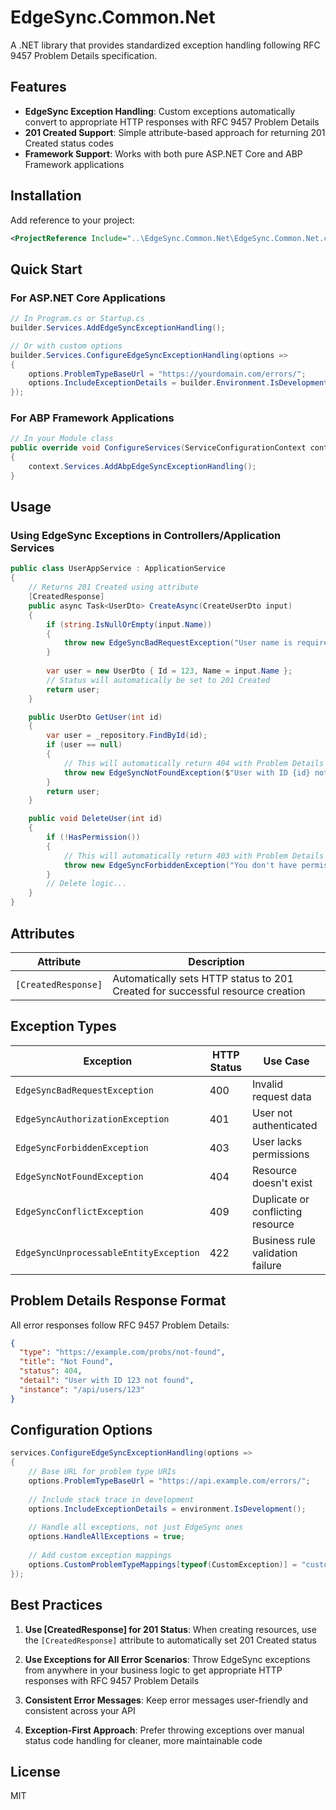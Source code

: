 # EdgeSync.Common.Net

A .NET library that provides standardized exception handling following RFC 9457 Problem Details specification.

## Features

- **EdgeSync Exception Handling**: Custom exceptions automatically convert to appropriate HTTP responses with RFC 9457 Problem Details
- **201 Created Support**: Simple attribute-based approach for returning 201 Created status codes
- **Framework Support**: Works with both pure ASP.NET Core and ABP Framework applications

## Installation

Add reference to your project:

```xml
<ProjectReference Include="..\EdgeSync.Common.Net\EdgeSync.Common.Net.csproj" />
```

## Quick Start

### For ASP.NET Core Applications

```csharp
// In Program.cs or Startup.cs
builder.Services.AddEdgeSyncExceptionHandling();

// Or with custom options
builder.Services.ConfigureEdgeSyncExceptionHandling(options =>
{
    options.ProblemTypeBaseUrl = "https://yourdomain.com/errors/";
    options.IncludeExceptionDetails = builder.Environment.IsDevelopment();
});
```

### For ABP Framework Applications

```csharp
// In your Module class
public override void ConfigureServices(ServiceConfigurationContext context)
{
    context.Services.AddAbpEdgeSyncExceptionHandling();
}
```

## Usage

### Using EdgeSync Exceptions in Controllers/Application Services

```csharp
public class UserAppService : ApplicationService
{
    // Returns 201 Created using attribute
    [CreatedResponse]
    public async Task<UserDto> CreateAsync(CreateUserDto input)
    {
        if (string.IsNullOrEmpty(input.Name))
        {
            throw new EdgeSyncBadRequestException("User name is required");
        }
        
        var user = new UserDto { Id = 123, Name = input.Name };
        // Status will automatically be set to 201 Created
        return user;
    }

    public UserDto GetUser(int id)
    {
        var user = _repository.FindById(id);
        if (user == null)
        {
            // This will automatically return 404 with Problem Details
            throw new EdgeSyncNotFoundException($"User with ID {id} not found");
        }
        return user;
    }

    public void DeleteUser(int id)
    {
        if (!HasPermission())
        {
            // This will automatically return 403 with Problem Details
            throw new EdgeSyncForbiddenException("You don't have permission to delete users");
        }
        // Delete logic...
    }
}
```

## Attributes

| Attribute | Description |
|-----------|-------------|
| `[CreatedResponse]` | Automatically sets HTTP status to 201 Created for successful resource creation |

## Exception Types

| Exception | HTTP Status | Use Case |
|-----------|------------|----------|
| `EdgeSyncBadRequestException` | 400 | Invalid request data |
| `EdgeSyncAuthorizationException` | 401 | User not authenticated |
| `EdgeSyncForbiddenException` | 403 | User lacks permissions |
| `EdgeSyncNotFoundException` | 404 | Resource doesn't exist |
| `EdgeSyncConflictException` | 409 | Duplicate or conflicting resource |
| `EdgeSyncUnprocessableEntityException` | 422 | Business rule validation failure |

## Problem Details Response Format

All error responses follow RFC 9457 Problem Details:

```json
{
  "type": "https://example.com/probs/not-found",
  "title": "Not Found",
  "status": 404,
  "detail": "User with ID 123 not found",
  "instance": "/api/users/123"
}
```

## Configuration Options

```csharp
services.ConfigureEdgeSyncExceptionHandling(options =>
{
    // Base URL for problem type URIs
    options.ProblemTypeBaseUrl = "https://api.example.com/errors/";
    
    // Include stack trace in development
    options.IncludeExceptionDetails = environment.IsDevelopment();
    
    // Handle all exceptions, not just EdgeSync ones
    options.HandleAllExceptions = true;
    
    // Add custom exception mappings
    options.CustomProblemTypeMappings[typeof(CustomException)] = "custom-error";
});
```

## Best Practices

1. **Use [CreatedResponse] for 201 Status**: When creating resources, use the `[CreatedResponse]` attribute to automatically set 201 Created status

2. **Use Exceptions for All Error Scenarios**: Throw EdgeSync exceptions from anywhere in your business logic to get appropriate HTTP responses with RFC 9457 Problem Details

3. **Consistent Error Messages**: Keep error messages user-friendly and consistent across your API

4. **Exception-First Approach**: Prefer throwing exceptions over manual status code handling for cleaner, more maintainable code

## License

MIT